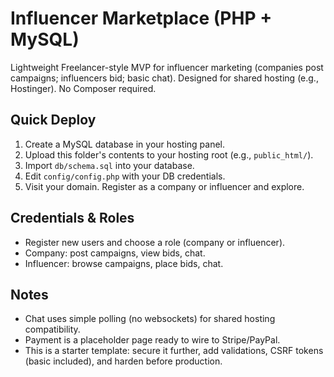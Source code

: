 
# Influencer Marketplace (PHP + MySQL)

Lightweight Freelancer-style MVP for influencer marketing (companies post campaigns; influencers bid; basic chat). 
Designed for shared hosting (e.g., Hostinger). No Composer required.

## Quick Deploy
1. Create a MySQL database in your hosting panel.
2. Upload this folder's contents to your hosting root (e.g., `public_html/`).
3. Import `db/schema.sql` into your database.
4. Edit `config/config.php` with your DB credentials.
5. Visit your domain. Register as a company or influencer and explore.

## Credentials & Roles
- Register new users and choose a role (company or influencer).
- Company: post campaigns, view bids, chat.
- Influencer: browse campaigns, place bids, chat.

## Notes
- Chat uses simple polling (no websockets) for shared hosting compatibility.
- Payment is a placeholder page ready to wire to Stripe/PayPal.
- This is a starter template: secure it further, add validations, CSRF tokens (basic included), and harden before production.
